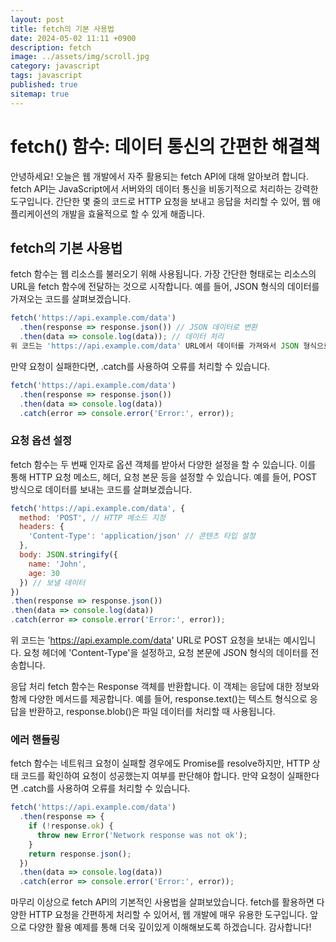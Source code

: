 ```yaml
---
layout: post
title: fetch의 기본 사용법
date: 2024-05-02 11:11 +0900
description: fetch
image: ../assets/img/scroll.jpg
category: javascript
tags: javascript
published: true
sitemap: true
---
```



# fetch() 함수: 데이터 통신의 간편한 해결책
안녕하세요! 오늘은 웹 개발에서 자주 활용되는 fetch API에 대해 알아보려 합니다. fetch API는 JavaScript에서 서버와의 데이터 통신을 비동기적으로 처리하는 강력한 도구입니다. 간단한 몇 줄의 코드로 HTTP 요청을 보내고 응답을 처리할 수 있어, 웹 애플리케이션의 개발을 효율적으로 할 수 있게 해줍니다.

## fetch의 기본 사용법
fetch 함수는 웹 리소스를 불러오기 위해 사용됩니다. 가장 간단한 형태로는 리소스의 URL을 fetch 함수에 전달하는 것으로 시작합니다. 예를 들어, JSON 형식의 데이터를 가져오는 코드를 살펴보겠습니다.
````javascript
fetch('https://api.example.com/data')
  .then(response => response.json()) // JSON 데이터로 변환
  .then(data => console.log(data)); // 데이터 처리
위 코드는 'https://api.example.com/data' URL에서 데이터를 가져와서 JSON 형식으로 변환한 뒤 콘솔에 출력합니다. 이때 fetch 함수는 Promise 객체를 반환하며, 비동기적으로 네트워크 요청을 처리합니다.
````
만약 요청이 실패한다면, .catch를 사용하여 오류를 처리할 수 있습니다.

````javascript
fetch('https://api.example.com/data')
  .then(response => response.json())
  .then(data => console.log(data))
  .catch(error => console.error('Error:', error));
````
### 요청 옵션 설정
fetch 함수는 두 번째 인자로 옵션 객체를 받아서 다양한 설정을 할 수 있습니다. 이를 통해 HTTP 요청 메소드, 헤더, 요청 본문 등을 설정할 수 있습니다. 예를 들어, POST 방식으로 데이터를 보내는 코드를 살펴보겠습니다.

````javascript
fetch('https://api.example.com/data', {
  method: 'POST', // HTTP 메소드 지정
  headers: {
    'Content-Type': 'application/json' // 콘텐츠 타입 설정
  },
  body: JSON.stringify({
    name: 'John',
    age: 30
  }) // 보낼 데이터
})
.then(response => response.json())
.then(data => console.log(data))
.catch(error => console.error('Error:', error));
````

위 코드는 'https://api.example.com/data' URL로 POST 요청을 보내는 예시입니다. 요청 헤더에 'Content-Type'을 설정하고, 요청 본문에 JSON 형식의 데이터를 전송합니다.

응답 처리
fetch 함수는 Response 객체를 반환합니다. 이 객체는 응답에 대한 정보와 함께 다양한 메서드를 제공합니다. 예를 들어, response.text()는 텍스트 형식으로 응답을 반환하고, response.blob()은 파일 데이터를 처리할 때 사용됩니다.

### 에러 핸들링
fetch 함수는 네트워크 요청이 실패할 경우에도 Promise를 resolve하지만, HTTP 상태 코드를 확인하여 요청이 성공했는지 여부를 판단해야 합니다. 만약 요청이 실패한다면 .catch를 사용하여 오류를 처리할 수 있습니다.

````javascript
fetch('https://api.example.com/data')
  .then(response => {
    if (!response.ok) {
      throw new Error('Network response was not ok');
    }
    return response.json();
  })
  .then(data => console.log(data))
  .catch(error => console.error('Error:', error));
````
마무리
이상으로 fetch API의 기본적인 사용법을 살펴보았습니다. fetch를 활용하면 다양한 HTTP 요청을 간편하게 처리할 수 있어서, 웹 개발에 매우 유용한 도구입니다. 앞으로 다양한 활용 예제를 통해 더욱 깊이있게 이해해보도록 하겠습니다. 감사합니다!